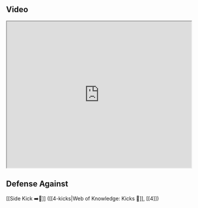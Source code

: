 ## Video

<iframe src="https://www.youtube.com/embed/Ydz8xVZSFH8?start=530" width="100%" height="400"></iframe>

## Defense Against

[[Side Kick ➡️🦵]] ([[4-kicks|Web of Knowledge: Kicks 🦶]], [[4]])
